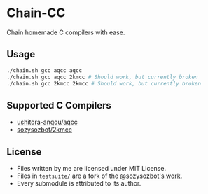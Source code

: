 # Chain-CC

Chain homemade C compilers with ease.

## Usage

```bash
./chain.sh gcc aqcc aqcc
./chain.sh gcc aqcc 2kmcc # Should work, but currently broken
./chain.sh gcc 2kmcc 2kmcc # Should work, but currently broken
```

## Supported C Compilers

- [ushitora-anqou/aqcc](https://github.com/ushitora-anqou/aqcc)
- [sozysozbot/2kmcc](https://github.com/sozysozbot/2kmcc)

## License

- Files written by me are licensed under MIT License.
- Files in `testsuite/` are a fork of the [@sozysozbot's work](https://github.com/sozysozbot/2kmcc).
- Every submodule is attributed to its author.
